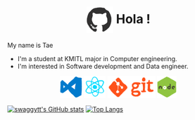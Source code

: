 <h1 align="center">
  <img alt="github" src="./assets/github.gif" height="60" align="center">
  Hola !
</h1>

My name is Tae

-  I'm a student at KMITL major in Computer engineering.
-  I'm interested in Software development and Data engineer.

<p  align="center">
  <img alt="vscode" src="./assets/vscode.gif" height="50">  
  <img alt="react" src="./assets/react.gif" height="50"> 
  <img alt="git" src="./assets/git.gif" height="50">
  <img alt="node" src="./assets/node.gif" height="50">
</p>

[![swaggytt's GitHub stats](https://github-readme-stats.vercel.app/api?username=swaggytt&theme=tokyonight)](https://github.com/anuraghazra/github-readme-stats)
[![Top Langs](https://github-readme-stats.vercel.app/api/top-langs/?username=swaggytt&layout=compact)](https://github.com/anuraghazra/github-readme-stats)
